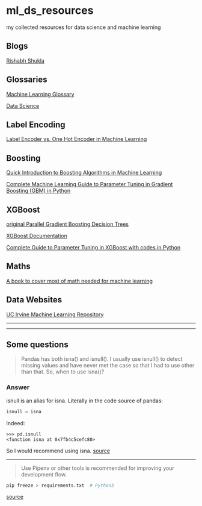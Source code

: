 # ml_ds_resources
my collected resources for data science and machine learning

## Blogs
[Rishabh Shukla](http://rishy.github.io/)

## Glossaries
[Machine Learning Glossary](https://ml-cheatsheet.readthedocs.io/en/latest/index.html)

[Data Science](https://datasciencebook.ca/)

## Label Encoding
[Label Encoder vs. One Hot Encoder in Machine Learning](https://contactsunny.medium.com/label-encoder-vs-one-hot-encoder-in-machine-learning-3fc273365621)

## Boosting
[Quick Introduction to Boosting Algorithms in Machine Learning](https://www.analyticsvidhya.com/blog/2015/11/quick-introduction-boosting-algorithms-machine-learning/)

[Complete Machine Learning Guide to Parameter Tuning in Gradient Boosting (GBM) in Python](https://www.analyticsvidhya.com/blog/2016/02/complete-guide-parameter-tuning-gradient-boosting-gbm-python/)

## XGBoost
[original Parallel Gradient Boosting Decision Trees](http://zhanpengfang.github.io/418home.html)

[XGBoost Documentation](https://xgboost.readthedocs.io/en/stable/index.html)

[Complete Guide to Parameter Tuning in XGBoost with codes in Python](https://www.analyticsvidhya.com/blog/2016/03/complete-guide-parameter-tuning-xgboost-with-codes-python/)


## Maths
[A book to cover most of math needed for machine learning](https://www.cis.upenn.edu/~jean/math-deep.pdf)

## Data Websites
[UC Irvine Machine Learning Repository](https://archive-beta.ics.uci.edu/)

-----
-----

## Some questions
> Pandas has both isna() and isnull(). I usually use isnull() to detect missing values and have never met the case so that I had to use other than that. So, when to use isna()?
### Answer
isnull is an alias for isna. Literally in the code source of pandas:
```python
isnull = isna
```
Indeed:
```
>>> pd.isnull
<function isna at 0x7fb4c5cefc80>
```
So I would recommend using isna.
[source](https://stackoverflow.com/questions/52086574/pandas-isna-and-isnull-what-is-the-difference)

----

>Use Pipenv or other tools is recommended for improving your development flow.
```python
pip freeze > requirements.txt  # Python3
```
[source](https://stackoverflow.com/questions/31684375/automatically-create-requirements-txt)
